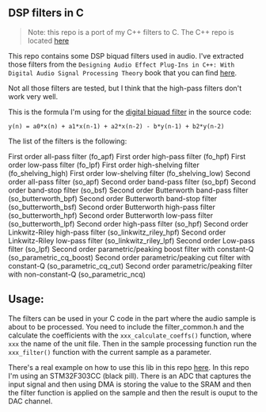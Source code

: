 DSP filters in C
----

> Note: this repo is a port of my C++ filters to C. The C++ repo is
located [here](https://github.com/dimtass/DSP-Cpp-filters)

This repo contains some DSP biquad filters used in audio. I've extracted those
filters from the `Designing Audio Effect Plug-Ins in C++: With Digital Audio Signal Processing Theory`
book that you can find [here](https://www.amazon.com/Designing-Audio-Effect-Plug-Ins-Processing/dp/0240825152).

Not all those filters are tested, but I think that the high-pass filters don't work
very well.

This is the formula I'm using for the [digital biquad filter](https://en.wikipedia.org/wiki/Digital_biquad_filter)
in the source code:
```
y(n) = a0*x(n) + a1*x(n-1) + a2*x(n-2) - b*y(n-1) + b2*y(n-2)
```

The list of the filters is the following:

First order all-pass filter (fo_apf)
First order high-pass filter (fo_hpf)
First order low-pass filter (fo_lpf)
First order high-shelving filter (fo_shelving_high)
First order low-shelving filter (fo_shelving_low)
Second order all-pass filter (so_apf)
Second order band-pass filter (so_bpf)
Second order band-stop filter (so_bsf)
Second order Butterworth band-pass filter (so_butterworth_bpf)
Second order Butterworth band-stop filter (so_butterworth_bsf)
Second order Butterworth high-pass filter (so_butterworth_hpf)
Second order Butterworth low-pass filter (so_butterworth_lpf)
Second order high-pass filter (so_hpf)
Second order Linkwitz-Riley high-pass filter (so_linkwitz_riley_hpf)
Second order Linkwitz-Riley low-pass filter (so_linkwitz_riley_lpf)
Second order Low-pass filter (so_lpf)
Second order parametric/peaking boost filter with constant-Q (so_parametric_cq_boost)
Second order parametric/peaking cut filter with constant-Q (so_parametric_cq_cut)
Second order parametric/peaking filter with non-constant-Q (so_parametric_ncq)

## Usage:
The filters can be used in your C code in the part where the audio sample is about to be processed.
You need to include the filter_common.h and the calculate the coefficients with the `xxx_calculate_coeffs()`
function, where `xxx` the name of the unit file. Then in the sample processing function run the `xxx_filter()`
function with the current sample as a parameter.

There's a real example on how to use this lib in this repo [here]().
In this repo I'm using an STM32F303CC (black pill). There is an ADC
that captures the input signal and then using DMA is storing the value
to the SRAM and then the filter function is applied on the sample and
then the result is ouput to the DAC channel.